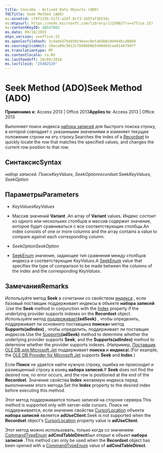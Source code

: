 ```yaml
---
title: Способа - ActiveX Data Objects (ADO)
TOCTitle: Seek Method (ADO)
ms:assetid: cf0f133b-31f2-a2df-6cf3-1b5fa73b516c
ms:mtpsurl: https://msdn.microsoft.com/library/JJ250027(v=office.15)
ms:contentKeyID: 48547802
ms.date: 09/18/2015
mtps_version: v=office.15
ms.openlocfilehash: 3c4ad4376eb50c9eeec0efa6db0c0e9446cd0860
ms.sourcegitcommit: 19aca09c5812cfb98b68b5d4604dcaa814479df7
ms.translationtype: MT
ms.contentlocale: ru-RU
ms.lasthandoff: 10/09/2018
ms.locfileid: "25482529"
---
```

# <a name="seek-method-ado"></a><span data-ttu-id="f353a-102">Seek Method (ADO)</span><span class="sxs-lookup"><span data-stu-id="f353a-102">Seek Method (ADO)</span></span>


<span data-ttu-id="f353a-103">**Применимо к**: Access 2013 | Office 2013</span><span class="sxs-lookup"><span data-stu-id="f353a-103">**Applies to**: Access 2013 | Office 2013</span></span>



<span data-ttu-id="f353a-104">Выполняет поиск индекса [набора записей](recordset-object-ado.md) для быстрого поиска строку, в которой совпадает с указанными значениями и изменяет текущее положение строки на эту строку.</span><span class="sxs-lookup"><span data-stu-id="f353a-104">Searches the index of a [Recordset](recordset-object-ado.md) to quickly locate the row that matches the specified values, and changes the current row position to that row.</span></span>

## <a name="syntax"></a><span data-ttu-id="f353a-105">Синтаксис</span><span class="sxs-lookup"><span data-stu-id="f353a-105">Syntax</span></span>

<span data-ttu-id="f353a-106">*набор записей*. Поиск*KeyValues*, *SeekOption*</span><span class="sxs-lookup"><span data-stu-id="f353a-106">*recordset*.Seek*KeyValues*, *SeekOption*</span></span>

## <a name="parameters"></a><span data-ttu-id="f353a-107">Параметры</span><span class="sxs-lookup"><span data-stu-id="f353a-107">Parameters</span></span>

  - <span data-ttu-id="f353a-108">*KeyValues*</span><span class="sxs-lookup"><span data-stu-id="f353a-108">*KeyValues*</span></span>

  - <span data-ttu-id="f353a-109">Массив значений **Variant** .</span><span class="sxs-lookup"><span data-stu-id="f353a-109">An array of **Variant** values.</span></span> <span data-ttu-id="f353a-110">Индекс состоит из одного или нескольких столбцов и массив содержит значение, которое будет сравниваться с все соответствующие столбцы.</span><span class="sxs-lookup"><span data-stu-id="f353a-110">An index consists of one or more columns and the array contains a value to compare against each corresponding column.</span></span>

  - <span data-ttu-id="f353a-111">*SeekOption*</span><span class="sxs-lookup"><span data-stu-id="f353a-111">*SeekOption*</span></span>

  - <span data-ttu-id="f353a-112">[SeekEnum](seekenum.md) значение, задающее тип сравнения между столбцов индекса и соответствующие *KeyValues*.</span><span class="sxs-lookup"><span data-stu-id="f353a-112">A [SeekEnum](seekenum.md) value that specifies the type of comparison to be made between the columns of the index and the corresponding *KeyValues*.</span></span>

## <a name="remarks"></a><span data-ttu-id="f353a-113">Замечания</span><span class="sxs-lookup"><span data-stu-id="f353a-113">Remarks</span></span>

<span data-ttu-id="f353a-114">Используйте метод **Seek** в сочетании со свойством [индекса](index-property-ado.md) , если базовый поставщик поддерживает индексы в объекте **набора записей** .</span><span class="sxs-lookup"><span data-stu-id="f353a-114">Use the **Seek** method in conjunction with the [Index](index-property-ado.md) property if the underlying provider supports indexes on the **Recordset** object.</span></span> <span data-ttu-id="f353a-115">Используйте метод [поддерживает](supports-method-ado.md)**(adSeek)** , чтобы определить, поддерживает ли основного поставщика **поиска**и метод **Supports(adIndex)** , чтобы определить, поддерживает ли поставщик индексов.</span><span class="sxs-lookup"><span data-stu-id="f353a-115">Use the [Supports](supports-method-ado.md)**(adSeek)** method to determine whether the underlying provider supports **Seek**, and the **Supports(adIndex)** method to determine whether the provider supports indexes.</span></span> <span data-ttu-id="f353a-116">(Например, [Поставщик OLE DB для Microsoft Jet](microsoft-ole-db-provider-for-microsoft-jet.md) поддерживает **поиска** и **индекса**).</span><span class="sxs-lookup"><span data-stu-id="f353a-116">(For example, the [OLE DB Provider for Microsoft Jet](microsoft-ole-db-provider-for-microsoft-jet.md) supports **Seek** and **Index**.)</span></span>

<span data-ttu-id="f353a-117">Если **Поиск** не удается найти нужную строку, ошибка не происходит и размещенный строку в конец **набора записей**.</span><span class="sxs-lookup"><span data-stu-id="f353a-117">If **Seek** does not find the desired row, no error occurs, and the row is positioned at the end of the **Recordset**.</span></span> <span data-ttu-id="f353a-118">Значение свойства **Index** желаемую индекса перед выполнением этого метода.</span><span class="sxs-lookup"><span data-stu-id="f353a-118">Set the **Index** property to the desired index before executing this method.</span></span>

<span data-ttu-id="f353a-119">Этот метод поддерживается только записей на стороне сервера.</span><span class="sxs-lookup"><span data-stu-id="f353a-119">This method is supported only with server-side cursors.</span></span> <span data-ttu-id="f353a-120">Поиск не поддерживается, если значение свойства [CursorLocation](cursorlocation-property-ado.md) объекта **набора записей** является **adUseClient**.</span><span class="sxs-lookup"><span data-stu-id="f353a-120">Seek is not supported when the **Recordset** object's [CursorLocation](cursorlocation-property-ado.md) property value is **adUseClient**.</span></span>

<span data-ttu-id="f353a-121">Этот метод можно использовать, только когда со значением [CommandTypeEnum](commandtypeenum.md) **adCmdTableDirect**был открыт в объект **набора записей** .</span><span class="sxs-lookup"><span data-stu-id="f353a-121">This method can only be used when the **Recordset** object has been opened with a [CommandTypeEnum](commandtypeenum.md) value of **adCmdTableDirect**.</span></span>

